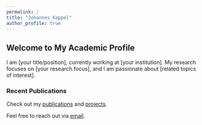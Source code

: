```yaml
---
permalink: /
title: "Johannes Kappel"
author_profile: true
---
```


## Welcome to My Academic Profile

I am [your title/position], currently working at [your institution]. My research focuses on [your research focus], and I am passionate about [related topics of interest].


### Recent Publications
Check out my [publications](/publications) and [projects](/projects).

Feel free to reach out via [email](mailto:johannes.kappel@fmi.ch).
